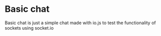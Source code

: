 # Basic chat

Basic chat is just a simple chat made with io.js to test the functionality of sockets using socket.io